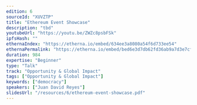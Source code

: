 ```yaml
---
edition: 6
sourceId: "XUVZTP"
title: "Ethereum Event Showcase"
description: "tbd"
youtubeUrl: "https://youtu.be/ZWZc8psbFSk"
ipfsHash: ""
ethernaIndex: "https://etherna.io/embed/634ee3a8080a54f6d733ee54"
ethernaPermalink: "https://etherna.io/embed/bed6e3d7db62fd36ab9a7d3e7cff6e1ae34f021931669a8afdb4e63d2a7f4b39"
duration: 984
expertise: "Beginner"
type: "Talk"
track: "Opportunity & Global Impact"
tags: ["Opportunity & Global Impact"]
keywords: ["democracy"]
speakers: ["Juan David Reyes"]
slidesUrl: "/resources/6/ethereum-event-showcase.pdf"
---
```

